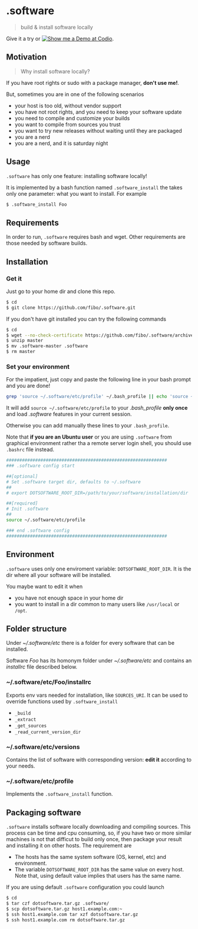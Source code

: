 
.software
=========

> build & install software locally

Give it a try or [![Show me a Demo at Codio](https://codio-public.s3.amazonaws.com/sharing/demo-in-ide.png)](https://codio.com/fibo/dotsoftware).

## Motivation

> Why install software locally?

If you have root rights or sudo with a package manager, __don't use me!__.

But, sometimes you are in one of the following scenarios

* your host is too old, without vendor support
* you have not root rights, and you need to keep your software update
* you need to compile and customize your builds
* you want to compile from sources you trust
* you want to try new releases without waiting until they are packaged
* you are a nerd
* you are a nerd, and it is saturday night

## Usage

`.software` has only one feature: installing software locally!

It is implemented by a bash function named `.software_install` the takes only one parameter: what you want to install.
For example

```bash
$ .software_install Foo
```

## Requirements

In order to run, `.software` requires bash and wget. Other requirements are those needed by software builds.

## Installation

### Get it

Just go to your home dir and clone this repo.

```bash
$ cd
$ git clone https://github.com/fibo/.software.git
```

If you don't have git installed you can try the following commands

```bash
$ cd
$ wget --no-check-certificate https://github.com/fibo/.software/archive/master.zip
$ unzip master
$ mv .software-master .software
$ rm master
```

### Set your environment

For the impatient, just copy and paste the following line in your bash prompt and you are done!

```bash
grep 'source ~/.software/etc/profile' ~/.bash_profile || echo 'source ~/.software/etc/profile' >> ~/.bash_profile && source ~/.software/etc/profile
```

It will add `source ~/.software/etc/profile` to your *.bash_profile* **only once** and load *.software* features in your current session.

Otherwise you can add manually these lines to your `.bash_profile`.

Note that __if you are an Ubuntu user__ or you are using `.software` from  graphical environment rather tha a remote server login shell, you should use `.bashrc` file instead.

```bash
#############################################################
### .software config start

##[optional]
# Set .software target dir, defaults to ~/.software
##
# export DOTSOFTWARE_ROOT_DIR=/path/to/your/software/installation/dir

##[required]
# Init .software
##
source ~/.software/etc/profile

### end .software config
#############################################################
```

## Environment

`.software` uses only one enviroment variable: `DOTSOFTWARE_ROOT_DIR`. It is the
dir where all your software will be installed.

You maybe want to edit it when

* you have not enough space in your home dir
* you want to install in a dir common to many users like `/usr/local` or `/opt`.

## Folder structure

Under *~/.software/etc* there is a folder for every software that can be installed.

Software _Foo_ has its homonym folder under *~/.software/etc* and contains an *installrc* file described below.

### ~/.software/etc/Foo/installrc

Exports env vars needed for installation, like `SOURCES_URI`. It can be used to override functions used by `.software_install`

* `_build`
* `_extract`
* `_get_sources`
* `_read_current_version_dir`

### ~/.software/etc/versions

Contains the list of software with corresponding version: **edit it** according to your needs.

### ~/.software/etc/profile

Implements the `.software_install` function.

## Packaging software

`.software` installs software locally downloading and compiling sources. This process can be time and cpu consuming, so, if you have two or more similar machines is not that difficut to build only once, then package your result and installing it on other hosts.
The requirement are

* The hosts has the same system software (OS, kernel, etc) and environment.
* The variable `DOTSOFTWARE_ROOT_DIR` has the same value on every host. Note that, using default value implies that users has the same name.

If you are using default `.software` configuration you could launch

```bash
$ cd
$ tar czf dotsoftware.tar.gz .software/
$ scp dotsoftware.tar.gz host1.example.com:~
$ ssh host1.example.com tar xzf dotsoftware.tar.gz
$ ssh host1.example.com rm dotsoftware.tar.gz
```

